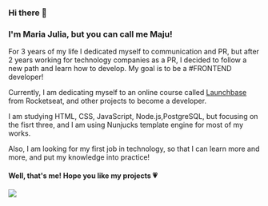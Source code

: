 ### Hi there 👋

<h3> I'm Maria Julia, but you can call me Maju! </h3>

<p>For 3 years of my life I dedicated myself to communication and PR, but after 2 years working for technology companies as a PR, I decided to follow a new path and learn how to develop. My goal is to be a #FRONTEND developer!</p>

<p>Currently, I am dedicating myself to an online course called <a href="https://rocketseat.com.br/launchbase"> Launchbase </a> from Rocketseat, and other projects to become a developer.</p>
<p> I am studying HTML, CSS, JavaScript, Node.js,PostgreSQL, but focusing on the fisrt three,  and I am using Nunjucks template engine for most of my works. </p>
<p> Also, I am looking for my first job in technology,  so that I can learn more and more, and put my knowledge into practice! </p>

<h4> Well, that's me! Hope you like my projects &#128151; </h4>

<img src="https://media0.giphy.com/media/dsKnRuALlWsZG/giphy.gif?cid=ecf05e47e568df3f8d34662fd088ef5b50c55893da43d9ee&rid=giphy.gif"/>
